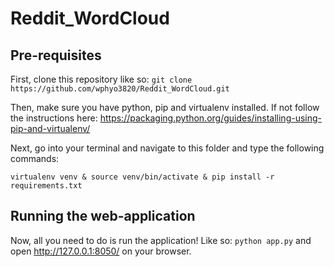 # Reddit_WordCloud
## Pre-requisites
First, clone this repository like so: ```git clone https://github.com/wphyo3820/Reddit_WordCloud.git```

Then, make sure you have python, pip and virtualenv installed. If not follow the instructions here: https://packaging.python.org/guides/installing-using-pip-and-virtualenv/

Next, go into your terminal and navigate to this folder and type the following commands:

```virtualenv venv & source venv/bin/activate & pip install -r requirements.txt```

## Running the web-application
Now, all you need to do is run the application! Like so: ```python app.py``` and open http://127.0.0.1:8050/ on your browser.
